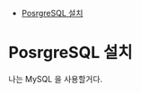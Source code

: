 <!-- TOC -->

- [PosrgreSQL 설치](#posrgresql-%EC%84%A4%EC%B9%98)

<!-- /TOC -->

# PosrgreSQL 설치
나는 MySQL 을 사용할거다.